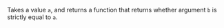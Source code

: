 Takes a value `a`, and returns a function that returns whether argument `b` is strictly equal to `a`.